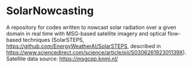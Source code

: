 # SolarNowcasting
A repository for codes written to nowcast solar radiation over a given domain in real time with MSG-based satellite imagery and optical flow-based techniques (SolarSTEPS, https://github.com/EnergyWeatherAI/SolarSTEPS, described in https://www.sciencedirect.com/science/article/pii/S030626192301139X).
Satellite data source: https://msgcpp.knmi.nl/
